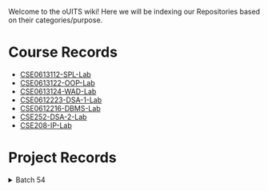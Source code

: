 Welcome to the oUITS wiki! Here we will be indexing our Repositories based on their categories/purpose.

# Course Records
- [CSE0613112-SPL-Lab](https://github.com/oU1TS/CSE0613112-SPL-Lab)
- [CSE0613122-OOP-Lab](https://github.com/oU1TS/CSE0613122-OOP-Lab)
- [CSE0613124-WAD-Lab](https://github.com/oU1TS/CSE0613124-WAD-Lab)
- [CSE0612223-DSA-1-Lab](https://github.com/oU1TS/CSE0612223-DSA-1-Lab)
- [CSE0612216-DBMS-Lab](https://github.com/oU1TS/CSE0612216-DBMS-Lab)
- [CSE252-DSA-2-Lab](https://github.com/oU1TS/CSE252-DSA-2-Lab)
- [CSE208-IP-Lab](https://github.com/oU1TS/CSE208-IP-Lab)

# Project Records

<details>
  <summary>Batch 54</summary>

  &nbsp;<details>
    <summary>0432320005101064</summary>

    
        CSE208-IP-Lab: 
        <a href="https://github.com/shoytanbaba99/The-Begging-From-The-Beginning">Project</a> + 
        <a href="https://github.com/cristal-node/The-Begging-From-The-Beginning">Mod</a> →
        <a href="https://begging.cristal-node.workers.dev/welcome.html">Website</a>
      

      &nbsp;

    

  </details>

</details>